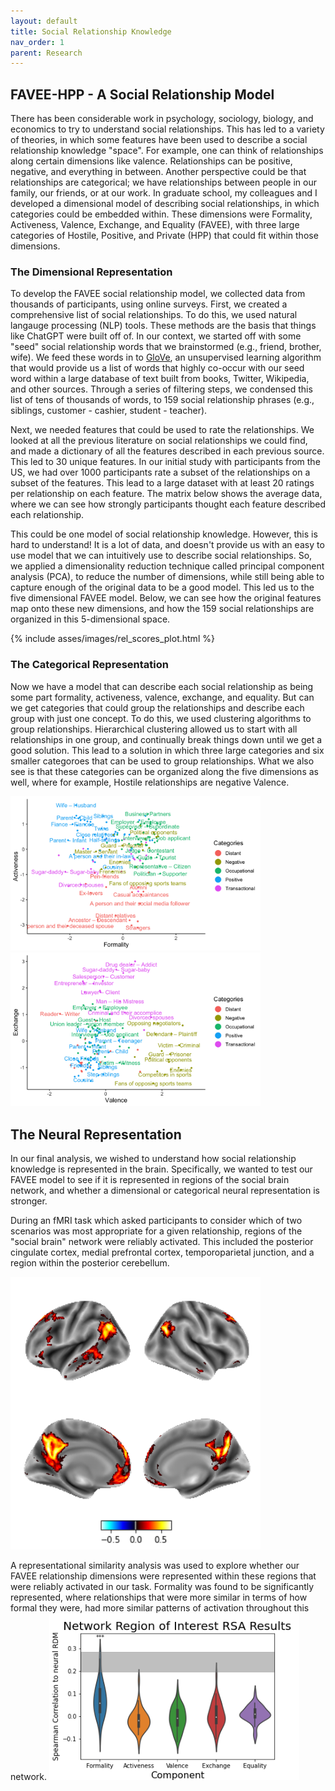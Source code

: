 ```yaml
---
layout: default
title: Social Relationship Knowledge
nav_order: 1
parent: Research
---
```



## FAVEE-HPP - A Social Relationship Model
There has been considerable work in psychology, sociology, biology, and economics to try to understand social relationships. This has led to a variety of theories, in which some features have been used to describe a social relationship knowledge "space". For example, one can think of relationships along certain dimensions like valence. Relationships can be positive, negative, and everything in between. Another perspective could be that relationships are categorical; we have relationships between people in our family, our friends, or at our work. In graduate school, my colleagues and I developed a dimensional model of describing social relationships, in which categories could be embedded within. These dimensions were Formality, Activeness, Valence, Exchange, and Equality (FAVEE), with three large categories of Hostile, Positive, and Private (HPP) that could fit within those dimensions. 

### The Dimensional Representation
To develop the FAVEE social relationship model, we collected data from thousands of participants, using online surveys. First, we created a comprehensive list of social relationships. To do this, we used natural langauge processing (NLP) tools. These methods are the basis that things like ChatGPT were built off of. In our context, we started off with some "seed" social relationship words that we brainstormed (e.g., friend, brother, wife). We feed these words in to [GloVe](https://nlp.stanford.edu/projects/glove/), an unsupervised learning algorithm that would provide us a list of words that highly co-occur with our seed word within a large database of text built from books, Twitter, Wikipedia, and other sources. Through a series of filtering steps, we condensed this list of tens of thousands of words, to 159 social relationship phrases (e.g., siblings, customer - cashier, student - teacher).

Next, we needed features that could be used to rate the relationships. We looked at all the previous literature on social relationships we could find, and made a dictionary of all the features described in each previous source. This led to 30 unique features. In our initial study with participants from the US, we had over 1000 participants rate a subset of the relationships on a subset of the features. This lead to a large dataset with at least 20 ratings per relationship on each feature. The matrix below shows the average data, where we can see how strongly participants thought each feature described each relationship. 


This could be one model of social relationship knowledge. However, this is hard to understand! It is a lot of data, and doesn't provide us with an easy to use model that we can intuitively use to describe social relationships. So, we applied a dimensionality reduction technique called principal component analysis (PCA), to reduce the number of dimensions, while still being able to capture enough of the original data to be a good model. This led us to the five dimensional FAVEE model. Below, we can see how the original features map onto these new dimensions, and how the 159 social relationships are organized in this 5-dimensional space. 

{% include asses/images/rel_scores_plot.html %}


### The Categorical Representation

Now we have a model that can describe each social relationship as being some part formality, activeness, valence, exchange, and equality. But can we get categories that could group the relationships and describe each group with just one concept. To do this, we used clustering algorithms to group relationships. Hierarchical clustering allowed us to start with all relationships in one group, and continually break things down until we get a good solution. This lead to a solution in which three large categories and six smaller categoroes that can be used to group relationships. What we also see is that these categories can be organized along the five dimensions as well, where for example, Hostile relationships are negative Valence.

<img src="/assets/images/pca_5pc_12_scatter_kmeans.png" alt="drawing" width="400"/><img src="/assets/images/pca_5pc_34_scatter_kmeans.png" alt="drawing" width="400"/>



## The Neural Representation

In our final analysis, we wished to understand how social relationship knowledge is represented in the brain. Specifically, we wanted to test our FAVEE model to see if it is represented in regions of the social brain network, and whether a dimensional or categorical neural representation is stronger. 

During an fMRI task which asked participants to consider which of two scenarios was most appropriate for a given relationship, regions of the "social brain" network were reliably activated. This included the posterior cingulate cortex, medial prefrontal cortex, temporoparietal junction, and a region within the posterior cerebellum.

<img src="/assets/images/relb_map_sm_thr_surf.png" alt="drawing" width="400"/>

A representational similarity analysis was used to explore whether our FAVEE relationship dimensions were represented within these regions that were reliably activated in our task. Formality was found to be significantly represented, where relationships that were more similar in terms of how formal they were, had more similar patterns of activation throughout this network.
<img src="/assets/images/roi_subject-level_violinplot.png" alt="drawing" width="400"/>
